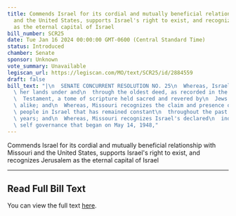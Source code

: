 ```yaml
---
title: Commends Israel for its cordial and mutually beneficial relationship with Missouri
  and the United States, supports Israel's right to exist, and recognizes Jerusalem
  as the eternal capital of Israel
bill_number: SCR25
date: Tue Jan 16 2024 00:00:00 GMT-0600 (Central Standard Time)
status: Introduced
chamber: Senate
sponsor: Unknown
vote_summary: Unavailable
legiscan_url: https://legiscan.com/MO/text/SCR25/id/2884559
draft: false
bill_text: "|\n  SENATE CONCURRENT RESOLUTION NO. 25\n  Whereas, Israel has been granted\
  \ her lands under and\n  through the oldest deed, as recorded in the Torah or Old\n\
  \  Testament, a tome of scripture held sacred and revered by\n  Jews and Christians\
  \ alike; and\n  Whereas, Missouri recognizes the claim and presence of\n  the Jewish\
  \ people in Israel that has remained constant\n  throughout the past four thousand\
  \ years; and\n  Whereas, Missouri recognizes Israel's declared\n  independence and\
  \ self governance that began on May 14, 1948,"
---
```

Commends Israel for its cordial and mutually beneficial relationship with Missouri and the United States, supports Israel's right to exist, and recognizes Jerusalem as the eternal capital of Israel

---

## Read Full Bill Text

You can view the full text [here](https://legiscan.com/MO/text/SCR25/id/2884559).
